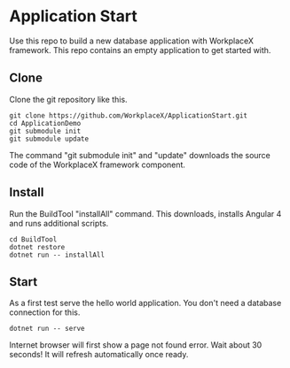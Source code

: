 # Application Start

Use this repo to build a new database application with WorkplaceX framework. This repo contains an empty application to get started with.

## Clone

Clone the git repository like this.

```	
git clone https://github.com/WorkplaceX/ApplicationStart.git
cd ApplicationDemo
git submodule init
git submodule update
```

The command "git submodule init" and "update" downloads the source code of the WorkplaceX framework component.

## Install
Run the BuildTool "installAll" command. This downloads, installs Angular 4 and runs additional scripts.

```	
cd BuildTool
dotnet restore
dotnet run -- installAll
```	

## Start
As a first test serve the hello world application. You don't need a database connection for this.
```	
dotnet run -- serve
```	
	
Internet browser will first show a page not found error. Wait about 30 seconds! It will refresh automatically once ready.


